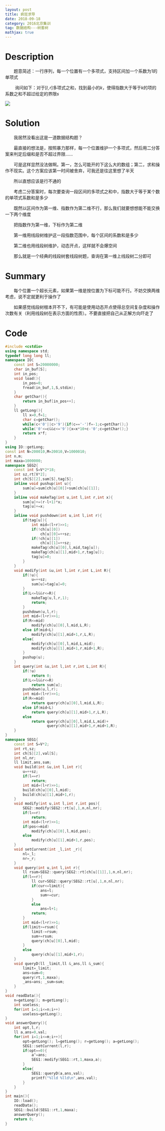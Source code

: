 ```yaml
---
layout: post
title: 疯狂求导
date: 2018-09-18
category: 2016北京集训
tag: 数据结构---树套树
mathjax: true
---
```

# Description

　　题意简述：一行序列，每一个位置有一个多项式，支持区间加一个系数为1的单项式

​	　　询问如下：对于$[l,r]$多项式之和，找到最小的$k$，使得指数大于等于$k$的项的系数之和不超过给定的界限$s$





![](http://192.168.102.138/JudgeOnline/upload/attachment/image/20160320/20160320180241_86832.jpg)


<!-- more -->
# Solution

　　我居然没看出这是一道数据结构题？

　　最直接的想法是，按照暴力那样，每一个位置维护一个多项式，然后用二分答案来判定后缀和是否不超过界限......

　　可是这样显然没法做啊。第一，怎么可能开的下这么大的数组；第二，求和操作不现实。这个方案应该第一时间被舍弃，可我还是往这里想了半天

　　所以直想应该是行不通的

　　考虑二分答案时，每次要查询一段区间的多项式之和中，指数大于等于某个数的单项式系数和是多少

　　既然以区间作为第一维、指数作为第二维不行，那么我们就要想想能不能交换一下两个维度

　　把指数作为第一维，下标作为第二维

　　第一维用线段树维护这一段指数范围中，每个区间的系数和是多少

　　第二维也用线段树维护，动态开点，这样就不会爆空间

　　那么就是一个经典的线段树套线段树题，查询在第一维上线段树二分即可

# Summary

　　每个位置一个超长元素，如果第一维是按位置为下标可能不行。不妨交换两维考虑，说不定就更利于操作了

　　如果感觉线段树根本开不下，有可能是使用动态开点使得总空间复杂度和操作次数有关（利用线段树在表示方面的性质）。不要直接把自己从正解方向吓走了

# Code

```c++
#include <cstdio>
using namespace std;
typedef long long ll;
namespace IO{
    const int S=20000000;
    char in_buf[S];
    int in_pos;
    void load(){
        in_pos=0;
        fread(in_buf,1,S,stdin);
    }
    char getChar(){
        return in_buf[in_pos++];
    }
    ll getLong(){
        ll x=0,f=1;
        char c=getChar();
        while(c<'0'||c>'9'){if(c=='-')f=-1;c=getChar();}
        while('0'<=c&&c<='9'){x=x*10+c-'0';c=getChar();}
        return x*f;
    }
}
using IO::getLong;
const int N=200010,M=20010,V=1000010;
int n,m;
int maxa=1000000;
namespace SEG2{
    const int S=V*2*18;
    int sz,rt[V*2];
    int ch[S][2],sum[S],tag[S];
    inline void pushup(int u){
        sum[u]=sum[ch[u][0]]+sum[ch[u][1]];
    }
    inline void makeTag(int u,int l,int r,int x){
        sum[u]+=(r-l+1)*x;
        tag[u]+=x;
    }
    inline void pushdown(int u,int l,int r){
        if(tag[u]){
            int mid=(l+r)>>1;
            if(!ch[u][0]) 
                ch[u][0]=++sz;
            if(!ch[u][1])
                ch[u][1]=++sz;
            makeTag(ch[u][0],l,mid,tag[u]);
            makeTag(ch[u][1],mid+1,r,tag[u]);
            tag[u]=0;
        }
    }
    void modify(int &u,int l,int r,int L,int R){
        if(!u){
            u=++sz;
            sum[u]=tag[u]=0;
        }
        if(L<=l&&r<=R){
            makeTag(u,l,r,1);
            return;
        }
        pushdown(u,l,r);
        int mid=(l+r)>>1;
        if(R<=mid)
            modify(ch[u][0],l,mid,L,R);
        else if(mid<L)
            modify(ch[u][1],mid+1,r,L,R);
        else{
            modify(ch[u][0],l,mid,L,mid);
            modify(ch[u][1],mid+1,r,mid+1,R);
        }
        pushup(u);
    }
    int query(int &u,int l,int r,int L,int R){
        if(!u)
            return 0;
        if(L<=l&&r<=R)
            return sum[u];
        pushdown(u,l,r);
        int mid=(l+r)>>1;
        if(R<=mid)
            return query(ch[u][0],l,mid,L,R);
        else if(mid<L)
            return query(ch[u][1],mid+1,r,L,R);
        else
            return query(ch[u][0],l,mid,L,mid)+
                   query(ch[u][1],mid+1,r,mid+1,R);
    }
}
namespace SEG1{
    const int S=V*2;
    int rt,sz;
    int ch[S][2],val[S];
    int nl,nr;
    ll limit,ans,sum;
    void build(int &u,int l,int r){
        u=++sz;
        if(l==r)
            return;
        int mid=(l+r)>>1;
        build(ch[u][0],l,mid);
        build(ch[u][1],mid+1,r);
    }
    void modify(int u,int l,int r,int pos){
        SEG2::modify(SEG2::rt[u],1,n,nl,nr);
        if(l==r)
            return;
        int mid=(l+r)>>1;
        if(pos<=mid)
            modify(ch[u][0],l,mid,pos);
        else
            modify(ch[u][1],mid+1,r,pos);
    }
    void setCurrent(int _l,int _r){
        nl=_l;
        nr=_r;
    }
    void query(int u,int l,int r){
        ll rsum=SEG2::query(SEG2::rt[ch[u][1]],1,n,nl,nr);
        if(l==r){
            ll cur=SEG2::query(SEG2::rt[u],1,n,nl,nr);
            if(cur<=limit){
                ans=l;
                sum+=cur;
            }
            else
                ans=l+1;
            return;
        }
        int mid=(l+r)>>1;
        if(limit>=rsum){
            limit-=rsum;
            sum+=rsum;
            query(ch[u][0],l,mid);
        }
        else
            query(ch[u][1],mid+1,r);
    }
    void queryD(ll _limit,ll &_ans,ll &_sum){
        limit=_limit;
        ans=sum=0;
        query(rt,1,maxa);
        _ans=ans; _sum=sum;
    }
}
void readData(){
    n=getLong(); m=getLong();
    int useless;
    for(int i=1;i<=n;i++)
        useless=getLong();
}
void answerQuery(){
    int opt,l,r;
    ll a,ans=0,val;
    for(int i=1;i<=m;i++){
        opt=getLong(); l=getLong(); r=getLong(); a=getLong();
        SEG1::setCurrent(l,r);
        if(opt==0){
            a^=ans;
            SEG1::modify(SEG1::rt,1,maxa,a);
        }
        else{
            SEG1::queryD(a,ans,val);
            printf("%lld %lld\n",ans,val);
        }
    }
}
int main(){
    IO::load();
    readData();
    SEG1::build(SEG1::rt,1,maxa);
    answerQuery();
    return 0;
}
```

